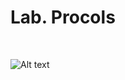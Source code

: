 <h1>Lab. Procols</h1>

</BR>

![Alt text](https://raw.githubusercontent.com/JonnyBanana/THE-BIOHACKING-BIBLE/master/img/Lab-Protocols.jpg)

</BR>

